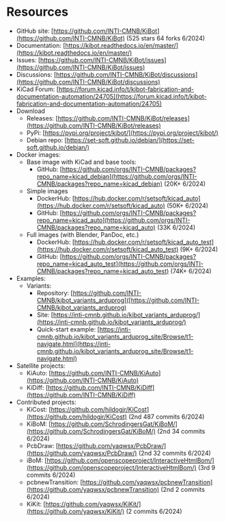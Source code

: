 # Resources

- GitHub site: [https://github.com/INTI-CMNB/KiBot](https://github.com/INTI-CMNB/KiBot) (525 stars 64 forks 6/2024)
- Documentation: [https://kibot.readthedocs.io/en/master/](https://kibot.readthedocs.io/en/master/)
- Issues: [https://github.com/INTI-CMNB/KiBot/issues](https://github.com/INTI-CMNB/KiBot/issues)
- Discussions: [https://github.com/INTI-CMNB/KiBot/discussions](https://github.com/INTI-CMNB/KiBot/discussions)
- KiCad Forum: [https://forum.kicad.info/t/kibot-fabrication-and-documentation-automation/24705](https://forum.kicad.info/t/kibot-fabrication-and-documentation-automation/24705)
- Download
  - Releases: [https://github.com/INTI-CMNB/KiBot/releases](https://github.com/INTI-CMNB/KiBot/releases)
  - PyPi: [https://pypi.org/project/kibot/](https://pypi.org/project/kibot/)
  - Debian repo: [https://set-soft.github.io/debian/](https://set-soft.github.io/debian/)
- Docker images:
  - Base image with KiCad and base tools:
    - GitHub: [https://github.com/orgs/INTI-CMNB/packages?repo_name=kicad_debian](https://github.com/orgs/INTI-CMNB/packages?repo_name=kicad_debian) (20K+ 6/2024)
  - Simple images
    - DockerHub: [https://hub.docker.com/r/setsoft/kicad_auto](https://hub.docker.com/r/setsoft/kicad_auto) (50K+ 6/2024)
    - GitHub: [https://github.com/orgs/INTI-CMNB/packages?repo_name=kicad_auto](https://github.com/orgs/INTI-CMNB/packages?repo_name=kicad_auto) (33K 6/2024)
  - Full images (with Blender, PanDoc, etc.)
    - DockerHub: [https://hub.docker.com/r/setsoft/kicad_auto_test](https://hub.docker.com/r/setsoft/kicad_auto_test) (9K+ 6/2024)
    - GitHub: [https://github.com/orgs/INTI-CMNB/packages?repo_name=kicad_auto_test](https://github.com/orgs/INTI-CMNB/packages?repo_name=kicad_auto_test) (74K+ 6/2024)
- Examples:
  - Variants:
    - Repository: [https://github.com/INTI-CMNB/kibot_variants_arduprog]([https://github.com/INTI-CMNB/kibot_variants_arduprog)
    - Site: [https://inti-cmnb.github.io/kibot_variants_arduprog/](https://inti-cmnb.github.io/kibot_variants_arduprog/)
    - Quick-start example: [https://inti-cmnb.github.io/kibot_variants_arduprog_site/Browse/t1-navigate.html](https://inti-cmnb.github.io/kibot_variants_arduprog_site/Browse/t1-navigate.html)
- Satellite projects:
  - KiAuto: [https://github.com/INTI-CMNB/KiAuto](https://github.com/INTI-CMNB/KiAuto)
  - KiDiff: [https://github.com/INTI-CMNB/KiDiff](https://github.com/INTI-CMNB/KiDiff)
- Contributed projects:
  - KiCost: [https://github.com/hildogjr/KiCost](https://github.com/hildogjr/KiCost) (2nd 487 commits 6/2024)
  - KiBoM: [https://github.com/SchrodingersGat/KiBoM/](https://github.com/SchrodingersGat/KiBoM/) (2nd 34 commits 6/2024)
  - PcbDraw: [https://github.com/yaqwsx/PcbDraw/](https://github.com/yaqwsx/PcbDraw/) (2nd 32 commits 6/2024)
  - iBoM: [https://github.com/openscopeproject/InteractiveHtmlBom/](https://github.com/openscopeproject/InteractiveHtmlBom/) (3rd 9 commits 6/2024)
  - pcbnewTransition: [https://github.com/yaqwsx/pcbnewTransition](https://github.com/yaqwsx/pcbnewTransition) (2nd 2 commits 6/2024)
  - KiKit: [https://github.com/yaqwsx/KiKit/](https://github.com/yaqwsx/KiKit/) (2 commits 6/2024)
